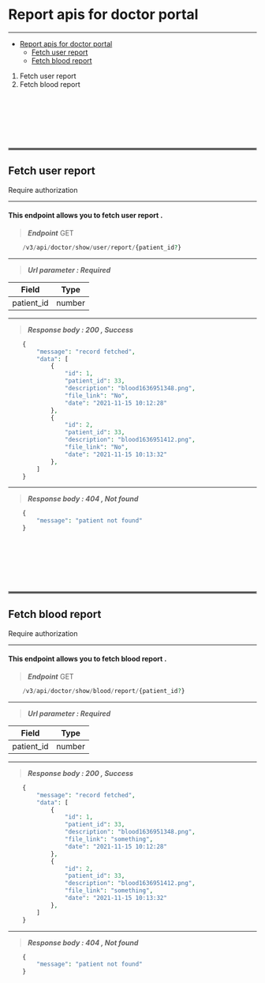 <a name="report-apis-for-doctor-portal"></a>
# Report apis for doctor portal

---


- [Report apis for doctor portal](#report-apis-for-doctor-portal)
  - [Fetch user report](#fetch-user-report)
  - [Fetch blood report](#fetch-blood-report)

1. Fetch user report
2. Fetch blood report


<!-- -------------------------------------------------------- -->
<hr style="border:2px solid gray;margin-top:120px"> </hr>

<a name="fetch-user-report"></a>
## Fetch user report
<larecipe-badge type="warning" radius="full">Require authorization</larecipe-badge>

---

<h4>This endpoint allows you to fetch user report .</h4>

> ***Endpoint***
<larecipe-badge type="success">GET</larecipe-badge>

```php
    /v3/api/doctor/show/user/report/{patient_id?}
```
---

> ***Url parameter : Required*** 

| Field | Type |
|------ | ---- |
|patient_id | number |

---

> ***Response body : 200 , Success***

```php
    {
        "message": "record fetched",
        "data": [
            {
                "id": 1,
                "patient_id": 33,
                "description": "blood1636951348.png",
                "file_link": "No",
                "date": "2021-11-15 10:12:28"
            },
            {
                "id": 2,
                "patient_id": 33,
                "description": "blood1636951412.png",
                "file_link": "No",
                "date": "2021-11-15 10:13:32"
            },
        ]
    }
```
---


> ***Response body : 404 , Not found***

```php
    {
        "message": "patient not found"
    }
```




<!-- -------------------------------------------------------- -->
<hr style="border:2px solid gray;margin-top:120px"> </hr>

<a name="fetch-blood-report"></a>
## Fetch blood report
<larecipe-badge type="warning" radius="full">Require authorization</larecipe-badge>

---

<h4>This endpoint allows you to fetch blood report .</h4>

> ***Endpoint***
<larecipe-badge type="success">GET</larecipe-badge>

```php
    /v3/api/doctor/show/blood/report/{patient_id?}
```
---

> ***Url parameter : Required*** 

| Field | Type |
|------ | ---- |
|patient_id | number |

---

> ***Response body : 200 , Success***

```php
    {
        "message": "record fetched",
        "data": [
            {
                "id": 1,
                "patient_id": 33,
                "description": "blood1636951348.png",
                "file_link": "something",
                "date": "2021-11-15 10:12:28"
            },
            {
                "id": 2,
                "patient_id": 33,
                "description": "blood1636951412.png",
                "file_link": "something",
                "date": "2021-11-15 10:13:32"
            },
        ]
    }
```
---


> ***Response body : 404 , Not found***

```php
    {
        "message": "patient not found"
    }
```



